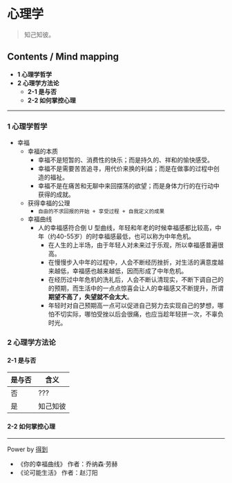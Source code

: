 # 心理学
> 知己知彼。

## Contents / Mind mapping
- **1 心理学哲学**
- **2 心理学方法论**
  - **2-1 是与否**
  - **2-2 如何掌控心理**

---

### 1 心理学哲学

- 幸福
  - 幸福的本质
    - 幸福不是短暂的、消费性的快乐；而是持久的、祥和的愉快感受。
    - 幸福不是需要苦苦追寻，用代价来换的利益；而是在做事的过程中创造的福祉。
    - 幸福不是在痛苦和无聊中来回摆荡的欲望；而是身体力行的在行动中获得的成就。
  - 获得幸福的公理
    - `自由的不求回报的开始 + 享受过程 + 自我定义的成果`
  - 幸福曲线
    - 人的幸福感符合倒 U 型曲线，年轻和年老的时候幸福感都比较高，中年（约40-55岁）的时幸福感最低，也可以称为中年危机。
      - 在人生的上半场，由于年轻人对未来过于乐观，所以幸福感普遍很高。
      - 在慢慢步入中年的过程中，人会不断经历挫折，对生活的满意度越来越低，幸福感也越来越低，因而形成了中年危机。
      - 在经历过中年危机的洗礼后，人会不断认清现实，不断下调自己的的预期，而生活中的一点点惊喜会让人的幸福感又不断提升，所谓**期望不高了，失望就不会太大**。
      - 年轻时对自己预期高一点可以促进自己努力去实现自己的梦想，哪怕不切实际，哪怕受挫以后会很痛，也应当趁年轻拼一次，不辜负时光。



### 2 心理学方法论

#### 2-1 是与否

|是与否|含义|
|  --  | -- |
|否|???|
|是|知己知彼|

#### 2-2 如何掌控心理



---
Power by [得到](https://igetget.com)
- 《你的幸福曲线》 作者：乔纳森·劳赫
- 《论可能生活》 作者：赵汀阳
